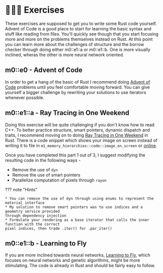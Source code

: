 # 👨🏼‍💻 Exercises
These exercises are supposed to get you to write some Rust code yourself. Advent of Code is a good place to start
for learning the basic syntax and stuff like reading from files. You'll quickly see though that you start focusing
more and more on the problems themselves instead on Rust. At this point you can learn more about the challenges
of structure and the borrow checker through doing either m0::e1::a or m0::e1::b. One is more visually inclined,
wheras the other is more neural network oriented.

## m0::e0 - Advent of Code
In order to get a hang of the basic of Rust I recommend doing [Advent of Code][1]
problems until you feel comfortable moving forward. You can give yourself a bigger challenge by rewriting your
solutions to use iterators whenever possible.

## m0::e1::a - Ray Tracing in One Weekend
Doing this exercise will be quite challenging if you don't know how to read C++. To better practice
structure, smart pointers, dynamic dispatch and traits, I recommend moving on to doing
[Ray Tracing in One Weekend][2] in Rust. There is a code snippet which shows your image on screen
instead of writing it to file in ```m1_memory_hierarchies::code::image_on_screen``` or [online][0].

Once you have completed this part 1 out of 3, I suggest modifying the resulting code in the following ways -

* Remove the use of ```dyn```
* Remove the use of smart pointers
* Parallelize computation of pixels through ```rayon```

??? note "Hints"

    * You can remove the use of dyn through using enums to represent the material interface
    * My solution to remove smart pointers was to use indices and a geometry service provided
    through dependency injection
    * Formulate your rendering as a base iterator that calls the inner function with the correct
    pixel indices, then trade .iter() for .par_iter() 

## m0::e1::b - Learning to Fly
If you are more inclined towards neural networks, [Learning to Fly][3], which focuses on neural networks and genetic
algorithms, might be more stimulating. The code is already in Rust and should be fairly easy to follow.

[0]: https://github.com/absorensen/the-guide/tree/main/m1_memory_hierarchies/code/image_on_screen
[1]: https://adventofcode.com/
[2]: https://raytracing.github.io/books/RayTracingInOneWeekend.html
[3]: https://pwy.io/posts/learning-to-fly-pt1/
